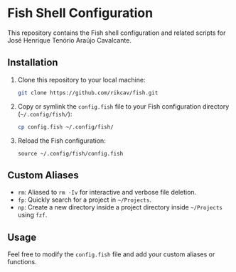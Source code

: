 # Fish Shell Configuration

This repository contains the Fish shell configuration and related scripts for José Henrique Tenório Araújo Cavalcante.

## Installation

1. Clone this repository to your local machine:

   ```bash
   git clone https://github.com/rikcav/fish.git
   ```

2. Copy or symlink the `config.fish` file to your Fish configuration directory (`~/.config/fish/`):

   ```bash
   cp config.fish ~/.config/fish/
   ```

3. Reload the Fish configuration:

   ```fish
   source ~/.config/fish/config.fish
   ```

## Custom Aliases

- `rm`: Aliased to `rm -Iv` for interactive and verbose file deletion.
- `fp`: Quickly search for a project in `~/Projects`.
- `np`: Create a new directory inside a project directory inside `~/Projects` using `fzf`.

## Usage

Feel free to modify the `config.fish` file and add your custom aliases or functions.
